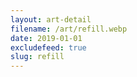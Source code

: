 ```yaml
---
layout: art-detail
filename: /art/refill.webp
date: 2019-01-01
excludefeed: true
slug: refill
---
```

